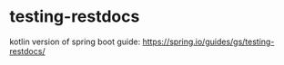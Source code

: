 # testing-restdocs
kotlin version of spring boot guide: https://spring.io/guides/gs/testing-restdocs/
